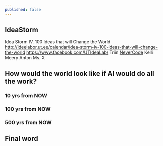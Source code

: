 ```yaml
---
published: false
---
```

## IdeaStorm

Idea Storm IV. 100 Ideas that will Change the World
http://ideelabor.ut.ee/calendar/idea-storm-iv-100-ideas-that-will-change-the-world
https://www.facebook.com/UTIdeaLab/
Triin
[NeverCode]()
Kelli
Meery
Anton
Ms. X



## How would the world look like if AI would do all the work?

### 10 yrs from NOW

### 100 yrs from NOW

### 500 yrs from NOW

## Final word




